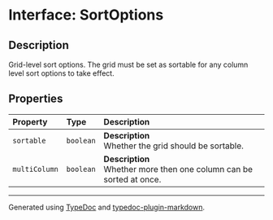 # Interface: SortOptions

## Description

Grid-level sort options. The grid must be set as sortable for any
column level sort options to take effect.

## Properties

| Property | Type | Description |
| :------ | :------ | :------ |
| `sortable` | `boolean` | **Description**<br />Whether the grid should be sortable. |
| `multiColumn` | `boolean` | **Description**<br />Whether more then one column can be sorted at once. |

***

Generated using [TypeDoc](https://typedoc.org) and [typedoc-plugin-markdown](https://typedoc-plugin-markdown.org).
